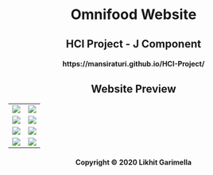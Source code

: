 <h1 align="center">
Omnifood Website
</h1>

<h2 align="center">
HCI Project - J Component
</h2>

<h4 align="center">
https://mansiraturi.github.io/HCI-Project/
</h4>

<h2 align="center">
Website Preview
</h2>

<table>
  <tr>
    <td><img src="https://github.com/mansiraturi/HCI-Project/blob/master/Omnifood%20Screenshots/Website/1)%20home%20screen.png"></td>
    <td><img src="https://github.com/mansiraturi/HCI-Project/blob/master/Omnifood%20Screenshots/Website/2)%20food%20delivery.png"></td>
  </tr>
  <tr>
    <td><img src="https://github.com/mansiraturi/HCI-Project/blob/master/Omnifood%20Screenshots/Website/3)%20food%20items.png"></td>
    <td><img src="https://github.com/mansiraturi/HCI-Project/blob/master/Omnifood%20Screenshots/Website/4)%20how%20it%20works.png"></td>
  </tr>
  <tr>
    <td><img src="https://github.com/mansiraturi/HCI-Project/blob/master/Omnifood%20Screenshots/Website/5)%20cities.png"></td>
    <td><img src="https://github.com/mansiraturi/HCI-Project/blob/master/Omnifood%20Screenshots/Website/6)%20customers.png"></td>
  </tr>
  <tr>
    <td><img src="https://github.com/mansiraturi/HCI-Project/blob/master/Omnifood%20Screenshots/Website/7)%20prices.png"></td>
    <td><img src="https://github.com/mansiraturi/HCI-Project/blob/master/Omnifood%20Screenshots/Website/8)%20footer.png"></td>
  </tr>
</table>

<h4 align="center">
Copyright © 2020 Likhit Garimella
</h4>
